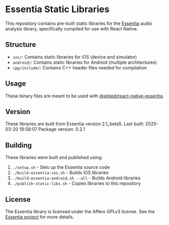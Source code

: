 # Essentia Static Libraries

This repository contains pre-built static libraries for the [Essentia](https://essentia.upf.edu/) audio analysis library, specifically compiled for use with React Native.

## Structure

- `ios/`: Contains static libraries for iOS (device and simulator)
- `android/`: Contains static libraries for Android (multiple architectures)
- `cpp/include/`: Contains C++ header files needed for compilation

## Usage

These binary files are meant to be used with [@siteed/react-native-essentia](https://www.npmjs.com/package/@siteed/react-native-essentia).

## Version

These libraries are built from Essentia version 2.1_beta5.
Last built: 2025-03-20 18:58:07
Package version: 0.2.1

## Building

These libraries were built and published using:
1. `./setup.sh` - Sets up the Essentia source code
2. `./build-essentia-ios.sh` - Builds iOS libraries
3. `./build-essentia-android.sh --all` - Builds Android libraries
4. `./publish-static-libs.sh` - Copies libraries to this repository

## License

The Essentia library is licensed under the Affero GPLv3 license. See the [Essentia project](https://github.com/MTG/essentia) for more details.
